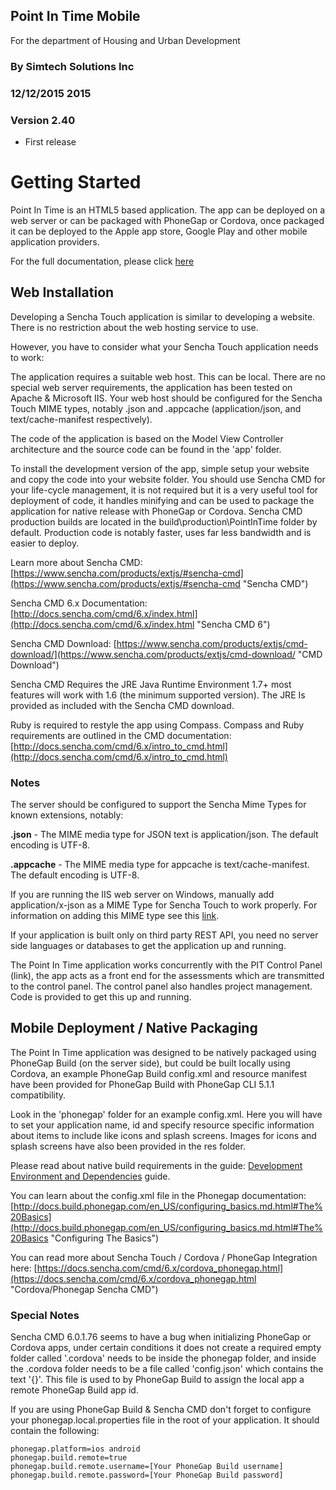 ## Point In Time Mobile ##

For the department of Housing and Urban Development

### By Simtech Solutions Inc ###
### 12/12/2015 2015

### Version 2.40 ###
- First release


# Getting Started

Point In Time is an HTML5 based application.  The app can be deployed on a web server or can be packaged with PhoneGap or Cordova, once packaged it can be deployed to the Apple app store, Google Play and other mobile application providers.

For the full documentation, please click [here](http://hudpit.github.io/pitapp/docs/#!/guide)

## Web Installation

Developing a Sencha Touch application is similar to developing a website.  There is no restriction about the web hosting service to use.

However, you have to consider what your Sencha Touch application needs to work:

The application requires a suitable web host.  This can be local.  There are no special web server requirements, the application has been tested on Apache & Microsoft IIS. Your web host should be configured for the Sencha Touch MIME types, notably .json and .appcache  (application/json, and text/cache-manifest respectively).

The code of the application is based on the Model View Controller architecture and the source code can be found in the 'app' folder.

To install the development version of the app, simple setup your website and copy the code into your website folder.  You should use Sencha CMD for your life-cycle management, it is not required but it is a very useful tool for deployment of code, it handles minifying and can be used to package the application for native release with PhoneGap or Cordova.   Sencha CMD production builds are located in the build\production\PointInTime folder by default.  Production code is notably faster, uses far less bandwidth and is easier to deploy.

Learn more about Sencha CMD: [https://www.sencha.com/products/extjs/#sencha-cmd](https://www.sencha.com/products/extjs/#sencha-cmd "Sencha CMD")

Sencha CMD 6.x Documentation: [http://docs.sencha.com/cmd/6.x/index.html](http://docs.sencha.com/cmd/6.x/index.html "Sencha CMD 6")

Sencha CMD Download: [https://www.sencha.com/products/extjs/cmd-download/](https://www.sencha.com/products/extjs/cmd-download/ "CMD Download")

Sencha CMD Requires the JRE Java Runtime Environment 1.7+ most features will work with 1.6 (the minimum supported version). The JRE Is provided as included with the Sencha CMD download.

Ruby is required to restyle the app using Compass.  Compass and Ruby requirements are outlined in the CMD documentation: [http://docs.sencha.com/cmd/6.x/intro_to_cmd.html](http://docs.sencha.com/cmd/6.x/intro_to_cmd.html)



### Notes

The server should be configured to support the Sencha Mime Types for known extensions, notably:

**.json** - The MIME media type for JSON text is application/json. The default encoding is UTF-8.

**.appcache** - The MIME media type for appcache is text/cache-manifest. The default encoding is UTF-8.

If you are running the IIS web server on Windows, manually add application/x-json as a MIME Type for Sencha Touch to work properly. For information on adding this MIME type see this [link](http://stackoverflow.com/a/1121114/273985).

If your application is built only on third party REST API, you need no server side languages or databases to get the application up and running.

The Point In Time application works concurrently with the PIT Control Panel (link), the app acts as a front end for the assessments which are transmitted to the control panel.  The control panel also handles project management.  Code is provided to get this up and running.


## Mobile Deployment / Native Packaging

The Point In Time application was designed to be natively packaged using PhoneGap Build (on the server side), but could be built locally using Cordova, an example PhoneGap Build config.xml and resource manifest have been provided for PhoneGap Build with PhoneGap CLI 5.1.1 compatibility.

Look in the 'phonegap' folder for an example config.xml. Here you will have to set your application name, id and specify resource specific information about items to include like icons and splash screens.   Images for icons and splash screens have also been provided in the res folder.

Please read about native build requirements in the guide: [Development Environment and Dependencies](http://hudpit.github.io/pitapp/docs/#!/guide/development_environment_and_dependencies) guide.

You can learn about the config.xml file in the Phonegap documentation: [http://docs.build.phonegap.com/en_US/configuring_basics.md.html#The%20Basics](http://docs.build.phonegap.com/en_US/configuring_basics.md.html#The%20Basics "Configuring The Basics")

You can read more about Sencha Touch / Cordova / PhoneGap Integration here: [https://docs.sencha.com/cmd/6.x/cordova_phonegap.html](https://docs.sencha.com/cmd/6.x/cordova_phonegap.html "Cordova/Phonegap Sencha CMD")

### Special Notes

Sencha CMD 6.0.1.76 seems to have a bug when initializing PhoneGap or Cordova apps, under certain conditions it does not create a required empty folder called '.cordova' needs to be inside the phonegap folder, and inside the .cordova folder needs to be a file called 'config.json' which contains the text '{}'.  This file is used to by PhoneGap Build to assign the local app a remote PhoneGap Build app id.

If you are using PhoneGap Build & Sencha CMD don't forget to configure your phonegap.local.properties file in the root of your application.  It should contain the following:

    phonegap.platform=ios android
    phonegap.build.remote=true
    phonegap.build.remote.username=[Your PhoneGap Build username]
    phonegap.build.remote.password=[Your PhoneGap Build password]

